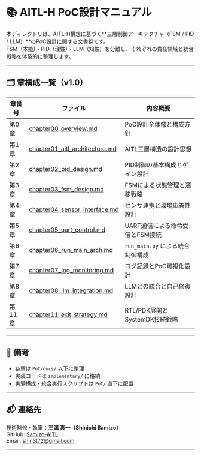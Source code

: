 # 📚 AITL-H PoC設計マニュアル

本ディレクトリは、AITL-H構想に基づく**三層制御アーキテクチャ（FSM / PID / LLM）**のPoC設計に関する文書群です。  
FSM（本能）・PID（理性）・LLM（知性）を分離し、それぞれの責任領域と統合戦略を体系的に整理します。

---

## 🗂 章構成一覧（v1.0）

| 章番号 | ファイル | 内容概要 |
|--------|----------|----------|
| 第0章 | [chapter00_overview.md](chapter00_overview.md) | PoC設計全体像と構成方針 |
| 第1章 | [chapter01_aitl_architecture.md](chapter01_aitl_architecture.md) | AITL三層構造の設計思想 |
| 第2章 | [chapter02_pid_design.md](chapter02_pid_design.md) | PID制御の基本構成とゲイン設計 |
| 第3章 | [chapter03_fsm_design.md](chapter03_fsm_design.md) | FSMによる状態管理と遷移戦略 |
| 第4章 | [chapter04_sensor_interface.md](chapter04_sensor_interface.md) | センサ連携と環境応答性設計 |
| 第5章 | [chapter05_uart_control.md](chapter05_uart_control.md) | UART通信による命令受信とFSM接続 |
| 第6章 | [chapter06_run_main_arch.md](chapter06_run_main_arch.md) | `run_main.py` による統合制御構成 |
| 第7章 | [chapter07_log_monitoring.md](chapter07_log_monitoring.md) | ログ記録とPoC可視化設計 |
| 第8章 | [chapter08_llm_integration.md](chapter08_llm_integration.md) | LLMとの統合と自己修復設計 |
| 第11章 | [chapter11_exit_strategy.md](chapter11_exit_strategy.md) | RTL/PDK展開とSystemDK接続戦略 |

---

## 📌 備考

- 各章は `PoC/docs/` 以下に整理
- 実装コードは `implementary/` に格納
- 実験構成・統合実行スクリプトは `PoC/` 直下に配置

---

## 📬 連絡先

技術監修・執筆：**三溝 真一（Shinichi Samizo）**  
GitHub: [Samizo-AITL](https://github.com/Samizo-AITL)  
Email: shin3t72@gmail.com

---
